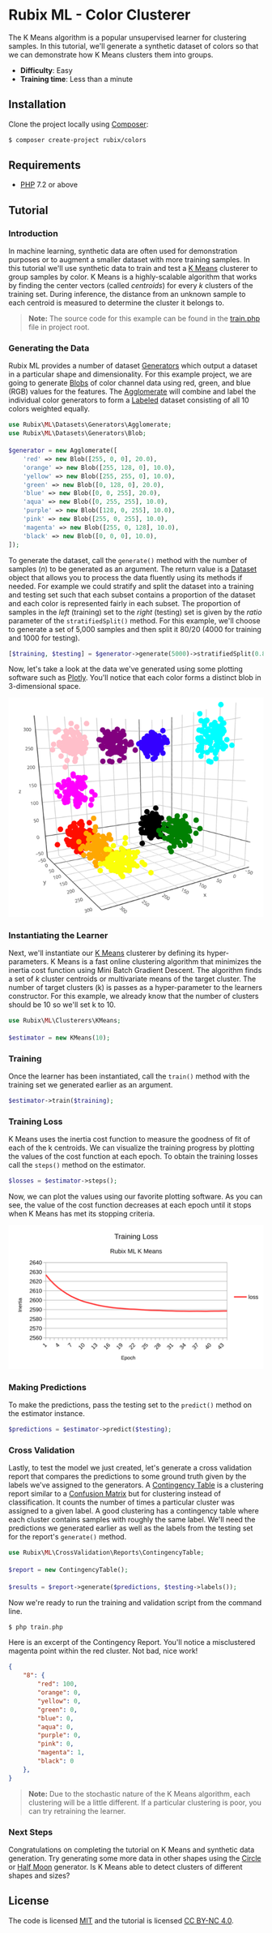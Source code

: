 # Rubix ML - Color Clusterer
The K Means algorithm is a popular unsupervised learner for clustering samples. In this tutorial, we'll generate a synthetic dataset of colors so that we can demonstrate how K Means clusters them into groups.

- **Difficulty**: Easy
- **Training time**: Less than a minute

## Installation
Clone the project locally using [Composer](https://getcomposer.org/):
```sh
$ composer create-project rubix/colors
```

## Requirements
- [PHP](https://php.net) 7.2 or above

## Tutorial

### Introduction
In machine learning, synthetic data are often used for demonstration purposes or to augment a smaller dataset with more training samples. In this tutorial we'll use synthetic data to train and test a [K Means](https://docs.rubixml.com/en/latest/clusterers/k-means.html) clusterer to group samples by color. K Means is a highly-scalable algorithm that works by finding the center vectors (called *centroids*) for every *k* clusters of the training set. During inference, the distance from an unknown sample to each centroid is measured to determine the cluster it belongs to.

> **Note:** The source code for this example can be found in the [train.php](https://github.com/RubixML/Colors/blob/master/train.php) file in project root.

### Generating the Data
Rubix ML provides a number of dataset [Generators](https://docs.rubixml.com/en/latest/datasets/generators/api.html) which output a dataset in a particular shape and dimensionality. For this example project, we are going to generate [Blobs](https://docs.rubixml.com/en/latest/datasets/generators/blob.html) of color channel data using red, green, and blue (RGB) values for the features. The [Agglomerate](https://docs.rubixml.com/en/latest/datasets/generators/agglomerate.html) will combine and label the individual color generators to form a [Labeled](https://docs.rubixml.com/en/latest/datasets/labeled.html) dataset consisting of all 10 colors weighted equally.

```php
use Rubix\ML\Datasets\Generators\Agglomerate;
use Rubix\ML\Datasets\Generators\Blob;

$generator = new Agglomerate([
    'red' => new Blob([255, 0, 0], 20.0),
    'orange' => new Blob([255, 128, 0], 10.0),
    'yellow' => new Blob([255, 255, 0], 10.0),
    'green' => new Blob([0, 128, 0], 20.0),
    'blue' => new Blob([0, 0, 255], 20.0),
    'aqua' => new Blob([0, 255, 255], 10.0),
    'purple' => new Blob([128, 0, 255], 10.0),
    'pink' => new Blob([255, 0, 255], 10.0),
    'magenta' => new Blob([255, 0, 128], 10.0),
    'black' => new Blob([0, 0, 0], 10.0),
]);
```

To generate the dataset, call the `generate()` method with the number of samples (*n*) to be generated as an argument. The return value is a [Dataset](https://docs.rubixml.com/en/latest/datasets/generators/api.html) object that allows you to process the data fluently using its methods if needed. For example we could stratify and split the dataset into a training and testing set such that each subset contains a proportion of the dataset and each color is represented fairly in each subset. The proportion of samples in the *left* (training) set to the *right* (testing) set is given by the *ratio* parameter of the `stratifiedSplit()` method. For this example, we'll choose to generate a set of 5,000 samples and then split it 80/20 (4000 for training and 1000 for testing).

```php
[$training, $testing] = $generator->generate(5000)->stratifiedSplit(0.8);
```

Now, let's take a look at the data we've generated using some plotting software such as [Plotly](https://plot.ly). You'll notice that each color forms a distinct blob in 3-dimensional space.

![Synthetic Color Data](https://github.com/RubixML/Colors/blob/master/docs/images/samples-3d.png)

### Instantiating the Learner
Next, we'll instantiate our [K Means](https://docs.rubixml.com/en/latest/clusterers/k-means.html) clusterer by defining its hyper-parameters. K Means is a fast online clustering algorithm that minimizes the inertia cost function using Mini Batch Gradient Descent. The algorithm finds a set of *k* cluster centroids or multivariate means of the target cluster. The number of target clusters (k) is passes as a hyper-parameter to the learners constructor. For this example, we already know that the number of clusters should be 10 so we'll set k to 10.

```php
use Rubix\ML\Clusterers\KMeans;

$estimator = new KMeans(10);
```

### Training
Once the learner has been instantiated, call the `train()` method with the training set we generated earlier as an argument.

```php
$estimator->train($training);
```

### Training Loss
K Means uses the inertia cost function to measure the goodness of fit of each of the k centroids. We can visualize the training progress by plotting the values of the cost function at each epoch. To obtain the training losses call the `steps()` method on the estimator.

```php
$losses = $estimator->steps();
```

Now, we can plot the values using our favorite plotting software. As you can see, the value of the cost function decreases at each epoch until it stops when K Means has met its stopping criteria.

![Inertia Loss](https://raw.githubusercontent.com/RubixML/Colors/master/docs/images/training-loss.svg?sanitize=true)

### Making Predictions
To make the predictions, pass the testing set to the `predict()` method on the estimator instance.

```php
$predictions = $estimator->predict($testing);
```

### Cross Validation
Lastly, to test the model we just created, let's generate a cross validation report that compares the predictions to some ground truth given by the labels we've assigned to the generators. A [Contingency Table](https://docs.rubixml.com/en/latest/cross-validation/reports/contingency-table.html) is a clustering report similar to a [Confusion Matrix](https://docs.rubixml.com/en/latest/cross-validation/reports/confusion-matrix.html) but for clustering instead of classification. It counts the number of times a particular cluster was assigned to a given label. A good clustering has a contingency table where each cluster contains samples with roughly the same label. We'll need the predictions we generated earlier as well as the labels from the testing set for the report's `generate()` method.

```php
use Rubix\ML\CrossValidation\Reports\ContingencyTable;

$report = new ContingencyTable();

$results = $report->generate($predictions, $testing->labels());
```

Now we're ready to run the training and validation script from the command line.
```php
$ php train.php
```

Here is an excerpt of the Contingency Report. You'll notice a misclustered magenta point within the red cluster. Not bad, nice work!

```json
{
    "8": {
        "red": 100,
        "orange": 0,
        "yellow": 0,
        "green": 0,
        "blue": 0,
        "aqua": 0,
        "purple": 0,
        "pink": 0,
        "magenta": 1,
        "black": 0
    },
}
```

> **Note:** Due to the stochastic nature of the K Means algorithm, each clustering will be a little different. If a particular clustering is poor, you can try retraining the learner.

### Next Steps
Congratulations on completing the tutorial on K Means and synthetic data generation. Try generating some more data in other shapes using the [Circle](https://docs.rubixml.com/en/latest/datasets/generators/circle.html) or [Half Moon](https://docs.rubixml.com/en/latest/datasets/generators/half-moon.html) generator. Is K Means able to detect clusters of different shapes and sizes?

## License
The code is licensed [MIT](LICENSE.md) and the tutorial is licensed [CC BY-NC 4.0](https://creativecommons.org/licenses/by-nc/4.0/).